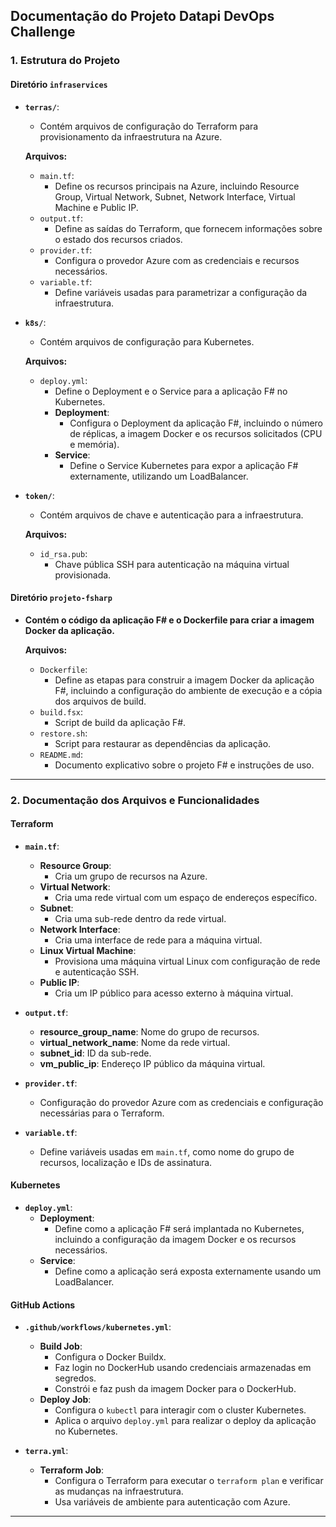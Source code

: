 ## Documentação do Projeto Datapi DevOps Challenge

### 1. Estrutura do Projeto

#### **Diretório `infraservices`**

- **`terras/`**:
  - Contém arquivos de configuração do Terraform para provisionamento da infraestrutura na Azure.

  **Arquivos:**
  - `main.tf`:
    - Define os recursos principais na Azure, incluindo Resource Group, Virtual Network, Subnet, Network Interface, Virtual Machine e Public IP.
  - `output.tf`:
    - Define as saídas do Terraform, que fornecem informações sobre o estado dos recursos criados.
  - `provider.tf`:
    - Configura o provedor Azure com as credenciais e recursos necessários.
  - `variable.tf`:
    - Define variáveis usadas para parametrizar a configuração da infraestrutura.

- **`k8s/`**:
  - Contém arquivos de configuração para Kubernetes.

  **Arquivos:**
  - `deploy.yml`:
    - Define o Deployment e o Service para a aplicação F# no Kubernetes.
    - **Deployment**:
      - Configura o Deployment da aplicação F#, incluindo o número de réplicas, a imagem Docker e os recursos solicitados (CPU e memória).
    - **Service**:
      - Define o Service Kubernetes para expor a aplicação F# externamente, utilizando um LoadBalancer.

- **`token/`**:
  - Contém arquivos de chave e autenticação para a infraestrutura.

  **Arquivos:**
  - `id_rsa.pub`:
    - Chave pública SSH para autenticação na máquina virtual provisionada.

#### **Diretório `projeto-fsharp`**

- **Contém o código da aplicação F# e o Dockerfile para criar a imagem Docker da aplicação.**

  **Arquivos:**
  - `Dockerfile`:
    - Define as etapas para construir a imagem Docker da aplicação F#, incluindo a configuração do ambiente de execução e a cópia dos arquivos de build.
  - `build.fsx`:
    - Script de build da aplicação F#.
  - `restore.sh`:
    - Script para restaurar as dependências da aplicação.
  - `README.md`:
    - Documento explicativo sobre o projeto F# e instruções de uso.

---

### 2. Documentação dos Arquivos e Funcionalidades

#### **Terraform**

- **`main.tf`**:
  - **Resource Group**:
    - Cria um grupo de recursos na Azure.
  - **Virtual Network**:
    - Cria uma rede virtual com um espaço de endereços específico.
  - **Subnet**:
    - Cria uma sub-rede dentro da rede virtual.
  - **Network Interface**:
    - Cria uma interface de rede para a máquina virtual.
  - **Linux Virtual Machine**:
    - Provisiona uma máquina virtual Linux com configuração de rede e autenticação SSH.
  - **Public IP**:
    - Cria um IP público para acesso externo à máquina virtual.

- **`output.tf`**:
  - **resource_group_name**: Nome do grupo de recursos.
  - **virtual_network_name**: Nome da rede virtual.
  - **subnet_id**: ID da sub-rede.
  - **vm_public_ip**: Endereço IP público da máquina virtual.

- **`provider.tf`**:
  - Configuração do provedor Azure com as credenciais e configuração necessárias para o Terraform.

- **`variable.tf`**:
  - Define variáveis usadas em `main.tf`, como nome do grupo de recursos, localização e IDs de assinatura.

#### **Kubernetes**

- **`deploy.yml`**:
  - **Deployment**:
    - Define como a aplicação F# será implantada no Kubernetes, incluindo a configuração da imagem Docker e os recursos necessários.
  - **Service**:
    - Define como a aplicação será exposta externamente usando um LoadBalancer.

#### **GitHub Actions**

- **`.github/workflows/kubernetes.yml`**:
  - **Build Job**:
    - Configura o Docker Buildx.
    - Faz login no DockerHub usando credenciais armazenadas em segredos.
    - Constrói e faz push da imagem Docker para o DockerHub.
  - **Deploy Job**:
    - Configura o `kubectl` para interagir com o cluster Kubernetes.
    - Aplica o arquivo `deploy.yml` para realizar o deploy da aplicação no Kubernetes.

- **`terra.yml`**:
  - **Terraform Job**:
    - Configura o Terraform para executar o `terraform plan` e verificar as mudanças na infraestrutura.
    - Usa variáveis de ambiente para autenticação com Azure.

---